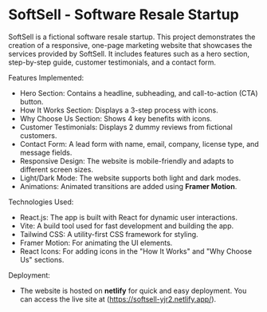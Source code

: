 # SoftSell - Software Resale Startup

SoftSell is a fictional software resale startup. This project demonstrates the creation of a responsive, one-page marketing website that showcases the services provided by SoftSell. It includes features such as a hero section, step-by-step guide, customer testimonials, and a contact form.

 Features Implemented:
- Hero Section: Contains a headline, subheading, and call-to-action (CTA) button.
- How It Works Section: Displays a 3-step process with icons.
- Why Choose Us Section: Shows 4 key benefits with icons.
- Customer Testimonials: Displays 2 dummy reviews from fictional customers.
- Contact Form: A lead form with name, email, company, license type, and message fields.
- Responsive Design: The website is mobile-friendly and adapts to different screen sizes.
- Light/Dark Mode: The website supports both light and dark modes.
- Animations: Animated transitions are added using **Framer Motion**.

 Technologies Used:
- React.js: The app is built with React for dynamic user interactions.
- Vite: A build tool used for fast development and building the app.
- Tailwind CSS: A utility-first CSS framework for styling.
- Framer Motion: For animating the UI elements.
- React Icons: For adding icons in the "How It Works" and "Why Choose Us" sections.

 Deployment:
- The website is hosted on **netlify** for quick and easy deployment. You can access the live site at (https://softsell-yjr2.netlify.app/).


